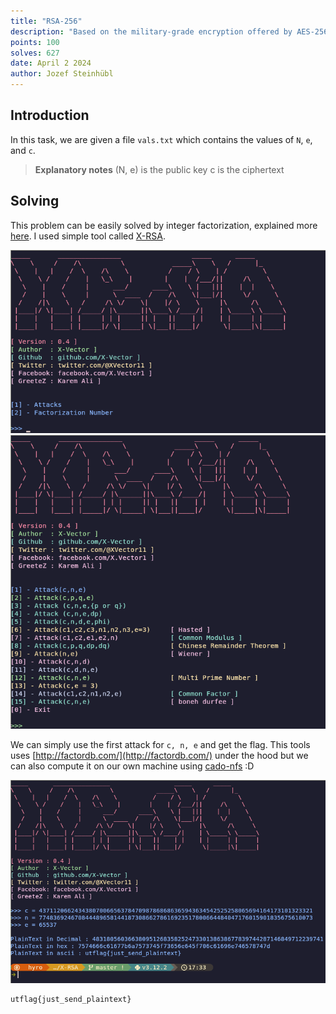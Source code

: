 ```yaml
---
title: "RSA-256"
description: "Based on the military-grade encryption offered by AES-256, RSA-256 will usher in a new era of cutting-edge security... or at least, better security than RSA-128."
points: 100
solves: 627
date: April 2 2024
author: Jozef Steinhübl
---
```


## Introduction

In this task, we are given a file `vals.txt` which contains the values of `N`, `e`, and `c`.

> **Explanatory notes**
> (N, e) is the public key
> c is the ciphertext

## Solving

This problem can be easily solved by integer factorization, explained more [here](https://en.wikipedia.org/wiki/RSA_(cryptosystem)#Security_and_practical_considerations). I used simple tool called [X-RSA](https://github.com/X-Vector/X-RSA).

![x-rsa one](https://raw.githubusercontent.com/GerlachSnezka/utctf/main/assets/2024-crypto-rsa256.png)  
![x-rsa second](https://raw.githubusercontent.com/GerlachSnezka/utctf/main/assets/2024-crypto-rsa256-2.png)

We can simply use the first attack for `c, n, e` and get the flag.
This tools uses [http://factordb.com/](http://factordb.com/) under the hood but we can also compute it on our own machine using [cado-nfs](https://cado-nfs.gitlabpages.inria.fr/) :D 

![x-rsa third](https://raw.githubusercontent.com/GerlachSnezka/utctf/main/assets/2024-crypto-rsa256-3.png)

```
utflag{just_send_plaintext}
```